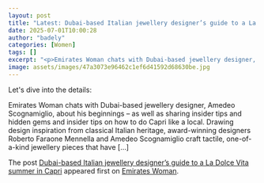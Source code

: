 ```yaml
---
layout: post
title: "Latest: Dubai-based Italian jewellery designer’s guide to a La Dolce Vita summer in Capri"
date: 2025-07-01T10:00:28
author: "badely"
categories: [Women]
tags: []
excerpt: "<p>Emirates Woman chats with Dubai-based jewellery designer, Amedeo Scognamiglio, about his beginnings – as well as sharing insider tips and hidden ge"
image: assets/images/47a3073e96462c1ef6d41592d68630be.jpg
---
```


Let's dive into the details: <p>Emirates Woman chats with Dubai-based jewellery designer, Amedeo Scognamiglio, about his beginnings – as well as sharing insider tips and hidden gems and insider tips on how to do Capri like a local. Drawing design inspiration from classical Italian heritage, award-winning designers Roberto Faraone Mennella and Amedeo Scognamiglio craft tactile, one-of-a-kind jewellery pieces that have [&#8230;]</p>
<p>The post <a href="https://emirateswoman.com/dubai-based-italian-jewellery-designers-guide-to-a-la-dolce-vita-summer-in-capri/" rel="nofollow">Dubai-based Italian jewellery designer&#8217;s guide to a La Dolce Vita summer in Capri</a> appeared first on <a href="https://emirateswoman.com" rel="nofollow">Emirates Woman</a>.</p>

